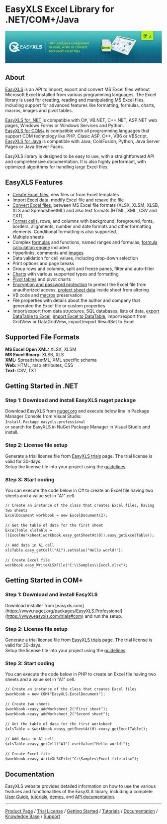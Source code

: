# EasyXLS Excel Library for .NET/COM+/Java
![EasyXLS](https://raw.githubusercontent.com/EasyXLS/EasyXLS.samples/main/images/easyxls-excel-library-component-small.jpg "EasyXLS")

## About
[EasyXLS](https://www.easyxls.com) is an API to import, export and convert MS Excel files without Microsoft Excel installed from various programming languages. The Excel library is used for creating, reading and manipulating MS Excel files, including support for advanced features like formatting, formulas, charts, macros, images and pivot tables.  

[EasyXLS for .NET](https://www.easyxls.com/net-excel-library) is compatible with C#, VB.NET, C++.NET, ASP.NET web pages, Windows Forms or Windows Services and Python.    
[EasyXLS for COM+](https://www.easyxls.com/component-excel-library) is compatible with all programming languages that support COM technology like PHP, Clasic ASP, C++, VB6 or VBScript.  
[EasyXLS for Java](https://www.easyxls.com/java-excel-library) is compatible with Java, ColdFusion, Python, Java Server Pages or Java Server Faces.  

EasyXLS library  is designed to be easy to use, with a straightforward API and comprehensive documentation.  It is also highly performant, with optimized algorithms for handling large Excel files.

## EasyXLS Features

* [Create Excel files](https://www.easyxls.com/manual/basics/create-excel-file.html), new files or from Excel templates
* [Import Excel data](https://www.easyxls.com/manual/basics/import-from-xlsx-file-format.html), modify Excel file and resave the file
* [Convert Excel files](https://www.easyxls.com/manual/basics/convert-html-to-excel.html), between MS Excel file formats (XLSX, XLSM, XLSB, XLS and SpreadsheetML) and also text formats (HTML, XML, CSV and TXT).
* [Format cells](https://www.easyxls.com/manual/basics/format-excel-cells.html), rows, and columns with background, foreground, fonts, borders, alignments, number and date formats and other formatting elements. Conditional formatting is also supported.
* Multiple sheets 
* Complex [formulas](https://www.easyxls.com/manual/basics/import-export-excel-formulas.html) and functions, named ranges and formulas, [formula calculation engine](https://www.easyxls.com/manual/basics/excel-calculation-engine.html) included
* Hyperlinks, comments and [images](https://www.easyxls.com/manual/basics/excel-image-import-export.html)
* Data validation for cell values, including drop-down selection
* Print options and page breaks
* Group rows and columns, split and freeze panes, filter and auto-filter
* [Charts](https://www.easyxls.com/manual/basics/excel-chart-inside-sheet.html) with various supported types and formatting
* [Pivot tables](https://www.easyxls.com/manual/basics/excel-pivot-table.html) and pivot charts
* [Encryption and password protection](https://www.easyxls.com/manual/basics/password-protected-excel-file.html) to protect the Excel file from unauthorized access, [protect sheet data](https://www.easyxls.com/manual/basics/excel-protect-sheet.html) inside sheet from altering
* VB code and [macros](https://www.easyxls.com/manual/basics/excel-macros-vba-project.html) preservation
* File properties with details about the author and company that generated the Excel file or custom properties
* Import/export from data structures, SQL databases, lists of data, [export DataTable to Excel](https://www.easyxls.com/manual/FAQ/export-datatable-to-excel.html), [import Excel to DataTable](https://www.easyxls.com/manual/FAQ/import-excel-to-datatable.html), import/export from GridView or DataGridView, import/export ResultSet to Excel

## Supported File Formats
**MS Excel Open XML:** XLSX, XLSM  
**MS Excel Binary:** XLSB, XLS  
**XML:** SpreadsheetML, XML specific schema  
**Web:** HTML, mso attributes, CSS  
**Text:** CSV, TXT  

## Getting Started in .NET

### **Step 1**: Download and install EasyXLS nuget package  

Download EasyXLS from [nuget.org](https://www.nuget.org/packages/EasyXLS.Professional) and execute below line in Package Manager Console from Visual Studio:  
```Install-Package easyxls.professional```  
or search for EasyXLS in NuGet Package Manager in Visual Studio and install.

### **Step 2**: License file setup   

Generate a trial license file from [EasyXLS trials](https://www.easyxls.com/trials#dotnet) page. The trial license is valid for 30-days.  
Setup the license file into your project using the [guidelines](https://www.easyxls.com/manual/licensing/license-setup.html).

### **Step 3**: Start coding

You can execute the code below in C# to create an Excel file having two sheets and a value set in "A1" cell.

```
// Create an instance of the class that creates Excel files, having two sheets
ExcelDocument workbook = new ExcelDocument(2);

// Get the table of data for the first sheet
ExcelTable xlsTable = ((ExcelWorksheet)workbook.easy_getSheetAt(0)).easy_getExcelTable();

// Add data in A1 cell
xlsTable.easy_getCell("A1").setValue("Hello world!");

// Create Excel file
workbook.easy_WriteXLSXFile("C:\\Samples\\Excel.xlsx");
```

## Getting Started in COM+

### **Step 1**: Download and install EasyXLS

Download installer from [easyxls.com](https://www.nuget.org/packages/EasyXLS.Professional](https://www.easyxls.com/trials#com) and run the setup.

### **Step 2**: License file setup   

Generate a trial license file from [EasyXLS trials](https://www.easyxls.com/trials#com) page. The trial license is valid for 30-days.  
Setup the license file into your project using the [guidelines](https://www.easyxls.com/manual/licensing/license-setup.html#setup-license-com).

### **Step 3**: Start coding

You can execute the code below in PHP to create an Excel file having two sheets and a value set in "A1" cell.

```
// Create an instance of the class that creates Excel files
$workbook = new COM("EasyXLS.ExcelDocument");

// Create two sheets
$workbook->easy_addWorksheet_2("First sheet");
$workbook->easy_addWorksheet_2("Second sheet");

// Get the table of data for the first worksheet
$xlsTable = $workbook->easy_getSheetAt(0)->easy_getExcelTable();

// Add data in A1 cell
$xlsTable->easy_getCell("A1")->setValue("Hello world!");

// Create Excel file
$workbook->easy_WriteXLSXFile("C:\Samples\Excel file.xlsx");
```

## Documentation
EasyXLS website provides detailed information on how to use the various features and functionalities of the EasyXLS library, including a complete [User Guide](https://www.easyxls.com/manual), [tutorials](https://www.easyxls.com/manual/tutorials/easyxls-tutorials.html), [demos](https://www.easyxls.com/net-excel-library#demo), and [API documentation](https://www.easyxls.com/manual/API_Documentation/index.html).

---
[Product Page](https://www.easyxls.com/net-excel-library) / [Trial License](https://www.easyxls.com/trials#dotnet) / [Getting Started](https://www.easyxls.com/manual/getting-started/easyxls-dot-net-excel-library.html) / [Tutorials](https://www.easyxls.com/tutorials) / [Documentation](https://www.easyxls.com/manual) / [Knowledge Base](https://www.easyxls.com/net-excel-library#faq) / [Support](https://www.easyxls.com/ask-a-question)
